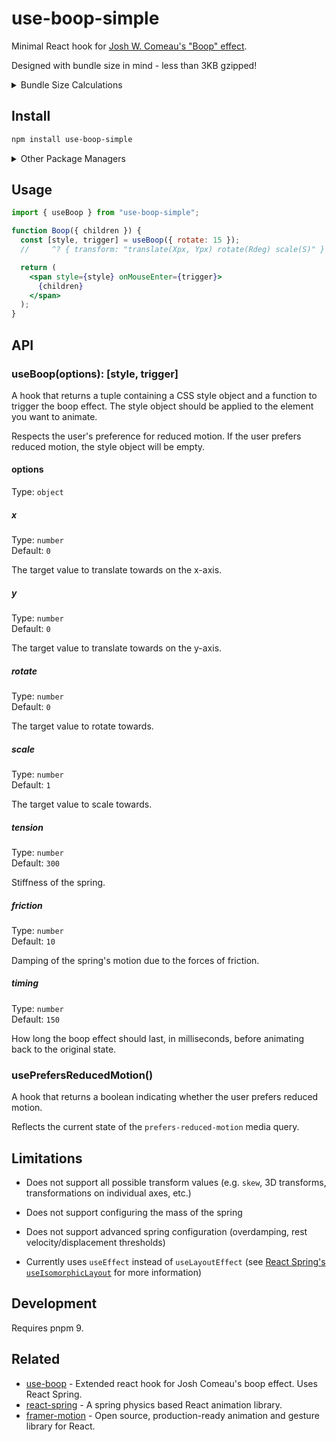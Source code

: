 # use-boop-simple

Minimal React hook for [Josh W. Comeau's "Boop" effect](https://www.joshwcomeau.com/react/boop).

Designed with bundle size in mind - less than 3KB gzipped!

<details>
<summary>Bundle Size Calculations</summary>
<p>

`use-boop-simple` itself is less than 1.5KB gzipped.

Internally, `use-boop-simple` uses [`wobble`](https://github.com/skevy/wobble) for spring physics, which is [1.5-1.7KB gzipped](https://pkg-size.dev/wobble).

Comparatively, animation libraries like [React Spring](https://www.react-spring.dev) and [Framer Motion](https://www.framer.com/motion) are far larger:

- `@react-spring/web`: [20-25KB gzipped](https://pkg-size.dev/@react-spring%2Fweb?no-peers)
- `framer-motion`: [~50KB gzipped](https://pkg-size.dev/framer-motion)

</p>
</details>

## Install

```sh
npm install use-boop-simple
```

<details>
<summary>Other Package Managers</summary>
<p>

```sh
yarn add use-boop-simple
```

```sh
pnpm add use-boop-simple
```

</p>
</details>

## Usage

```jsx
import { useBoop } from "use-boop-simple";

function Boop({ children }) {
  const [style, trigger] = useBoop({ rotate: 15 });
  //     ^? { transform: "translate(Xpx, Ypx) rotate(Rdeg) scale(S)" }

  return (
    <span style={style} onMouseEnter={trigger}>
      {children}
    </span>
  );
}
```

## API

### useBoop(options): [style, trigger]

A hook that returns a tuple containing a CSS style object and a function to trigger the boop effect. The style object should be applied to the element you want to animate.

Respects the user's preference for reduced motion. If the user prefers reduced motion, the style object will be empty.

#### options

Type: `object`

##### x

Type: `number`\
Default: `0`

The target value to translate towards on the x-axis.

##### y

Type: `number`\
Default: `0`

The target value to translate towards on the y-axis.

##### rotate

Type: `number`\
Default: `0`

The target value to rotate towards.

##### scale

Type: `number`\
Default: `1`

The target value to scale towards.

##### tension

Type: `number`\
Default: `300`

Stiffness of the spring.

##### friction

Type: `number`\
Default: `10`

Damping of the spring's motion due to the forces of friction.

##### timing

Type: `number`\
Default: `150`

How long the boop effect should last, in milliseconds, before animating back to the original state.

### usePrefersReducedMotion()

A hook that returns a boolean indicating whether the user prefers reduced motion.

Reflects the current state of the `prefers-reduced-motion` media query.

## Limitations

- Does not support all possible transform values (e.g. `skew`, 3D transforms, transformations on individual axes, etc.)

- Does not support configuring the mass of the spring

- Does not support advanced spring configuration (overdamping, rest velocity/displacement thresholds)

- Currently uses `useEffect` instead of `useLayoutEffect` (see [React Spring's `useIsomorphicLayout`](https://www.react-spring.dev/docs/utilities/use-isomorphic-layout-effect#why-do-we-need-this) for more information)

## Development

Requires pnpm 9.

## Related

- [use-boop](https://github.com/remziatay/use-boop) - Extended react hook for Josh Comeau's boop effect. Uses React Spring.
- [react-spring](https://github.com/pmndrs/react-spring) - A spring physics based React animation library.
- [framer-motion](https://github.com/framer/motion) - Open source, production-ready animation and gesture library for React.
